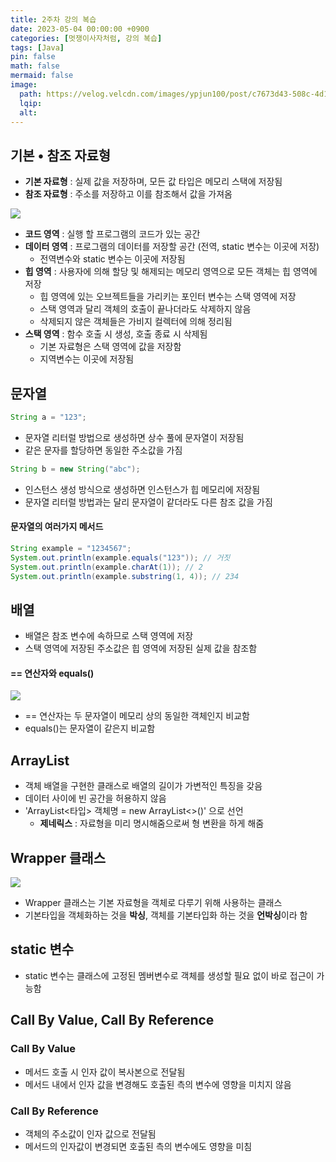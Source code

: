 ```yaml
---
title: 2주차 강의 복습
date: 2023-05-04 00:00:00 +0900
categories: [멋쟁이사자처럼, 강의 복습]
tags: [Java]
pin: false
math: false
mermaid: false
image:
  path: https://velog.velcdn.com/images/ypjun100/post/c7673d43-508c-4d1a-80a3-df521dab28fb/image.png
  lqip: 
  alt:
---
```


## 기본 • 참조 자료형
* **기본 자료형** : 실제 값을 저장하며, 모든 값 타입은 메모리 스택에 저장됨
* **참조 자료형** : 주소를 저장하고 이를 참조해서 값을 가져옴

![](https://velog.velcdn.com/images/ypjun100/post/18c5f7b3-3981-4ff0-9468-3c4540ca070d/image.png)
* **코드 영역** : 실행 할 프로그램의 코드가 있는 공간
* **데이터 영역** : 프로그램의 데이터를 저장할 공간 (전역, static 변수는 이곳에 저장)
  * 전역변수와 static 변수는 이곳에 저장됨
* **힙 영역** : 사용자에 의해 할당 및 해제되는 메모리 영역으로 모든 객체는 힙 영역에 저장
  * 힙 영역에 있는 오브젝트들을 가리키는 포인터 변수는 스택 영역에 저장
  * 스택 영역과 달리 객체의 호출이 끝나더라도 삭제하지 않음
  * 삭제되지 않은 객체들은 가비지 컬렉터에 의해 정리됨
* **스택 영역** : 함수 호출 시 생성, 호출 종료 시 삭제됨
  * 기본 자료형은 스택 영역에 값을 저장함
  * 지역변수는 이곳에 저장됨

## 문자열
```java
String a = "123";
```
* 문자열 리터럴 방법으로 생성하면 상수 풀에 문자열이 저장됨
* 같은 문자를 할당하면 동일한 주소값을 가짐
```java
String b = new String("abc");
```
* 인스턴스 생성 방식으로 생성하면 인스턴스가 힙 메모리에 저장됨
* 문자열 리터럴 방법과는 달리 문자열이 같더라도 다른 참조 값을 가짐
#### 문자열의 여러가지 메서드
```java
String example = "1234567";
System.out.println(example.equals("123")); // 거짓
System.out.println(example.charAt(1)); // 2
System.out.println(example.substring(1, 4)); // 234
```

## 배열
* 배열은 참조 변수에 속하므로 스택 영역에 저장
* 스택 영역에 저장된 주소값은 힙 영역에 저장된 실제 값을 참조함

#### == 연산자와 equals()

![](https://velog.velcdn.com/images/ypjun100/post/c7673d43-508c-4d1a-80a3-df521dab28fb/image.png)
* == 연산자는 두 문자열이 메모리 상의 동일한 객체인지 비교함
* equals()는 문자열이 같은지 비교함

## ArrayList
* 객체 배열을 구현한 클래스로 배열의 길이가 가변적인 특징을 갖음
* 데이터 사이에 빈 공간을 허용하지 않음
* 'ArrayList<타입> 객체명 = new ArrayList<>()' 으로 선언
  * **제네릭스** : 자료형을 미리 명시해줌으로써 형 변환을 하게 해줌

## Wrapper 클래스
![](https://velog.velcdn.com/images/ypjun100/post/adf33d33-5751-4a84-9c09-9be26a9ff528/image.png)
* Wrapper 클래스는 기본 자료형을 객체로 다루기 위해 사용하는 클래스
* 기본타입을 객체화하는 것을 **박싱**, 객체를 기본타입화 하는 것을 **언박싱**이라 함

## static 변수
* static 변수는 클래스에 고정된 멤버변수로 객체를 생성할 필요 없이 바로 접근이 가능함

## Call By Value, Call By Reference
### Call By Value
* 메서드 호출 시 인자 값이 복사본으로 전달됨
* 메서드 내에서 인자 값을 변경해도 호출된 측의 변수에 영향을 미치지 않음

### Call By Reference
* 객체의 주소값이 인자 값으로 전달됨
* 메서드의 인자값이 변경되면 호출된 측의 변수에도 영향을 미침
